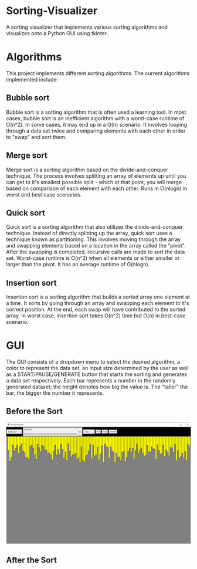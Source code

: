 # Sorting-Visualizer

A sorting visualizer that implements various sorting algorithms and visualizes onto a Python GUI using tkinter.

# Algorithms
This project implements different sorting algorithms. The current algorithms implemented include:

## Bubble sort
Bubble sort is a sorting algorithm that is often used a learning tool. In most cases, bubble sort is an inefficient algorithm with a worst-case runtime of O(n^2). In some cases, it may end up in a O(n) scenario. It involves looping through a data set twice and comparing elements with each other in order to "swap" and sort them.

## Merge sort
Merge sort is a sorting algorithm based on the divide-and-conquer technique. The process involves splitting an array of elements up until you can get to it's smallest possible split - which at that point, you will merge based on comparison of each element with each other. Runs in O(nlogn) in worst and best case scenarios.

## Quick sort
Quick sort is a sorting algorithm that also utilizes the divide-and-conquer technique. Instead of directly splitting up the array, quick sort uses a technique known as partitioning. This involves moving through the array and swapping elements based on a location in the array called the "pivot". After the swapping is completed, recursive calls are made to sort the data set. Worst-case runtime is O(n^2) when all elements or either smaller or larger than the pivot. It has an average runtime of O(nlogn). 

## Insertion sort
Insertion sort is a sorting algorithm that builds a sorted array one element at a time. It sorts by going through an array and swapping each element to it's correct position. At the end, each swap will have contributed to the sorted array. In worst case, insertion sort takes O(n^2) time but O(n) in best-case scenario.

# GUI
The GUI consists of a dropdown menu to select the desired algorithm, a color to represent the data set, an input size determined by the user as well as a START/PAUSE/GENERATE button that starts the sorting and generates a data set respectively. Each bar represents a number in the randomly generated dataset; the height denotes how big the value is. The "taller" the bar, the bigger the number it represents.

## Before the Sort
![](images/before_sort.png)


## After the Sort

